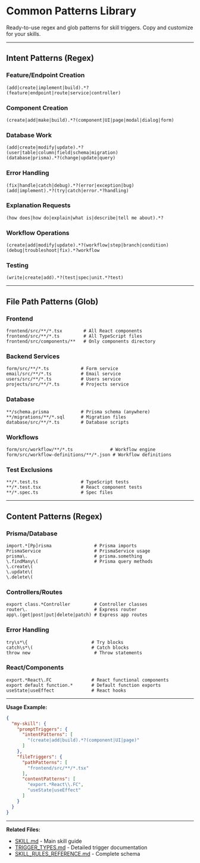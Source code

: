 # Common Patterns Library

Ready-to-use regex and glob patterns for skill triggers. Copy and customize for your skills.

---

## Intent Patterns (Regex)

### Feature/Endpoint Creation
```regex
(add|create|implement|build).*?(feature|endpoint|route|service|controller)
```

### Component Creation
```regex
(create|add|make|build).*?(component|UI|page|modal|dialog|form)
```

### Database Work
```regex
(add|create|modify|update).*?(user|table|column|field|schema|migration)
(database|prisma).*?(change|update|query)
```

### Error Handling
```regex
(fix|handle|catch|debug).*?(error|exception|bug)
(add|implement).*?(try|catch|error.*?handling)
```

### Explanation Requests
```regex
(how does|how do|explain|what is|describe|tell me about).*?
```

### Workflow Operations
```regex
(create|add|modify|update).*?(workflow|step|branch|condition)
(debug|troubleshoot|fix).*?workflow
```

### Testing
```regex
(write|create|add).*?(test|spec|unit.*?test)
```

---

## File Path Patterns (Glob)

### Frontend
```glob
frontend/src/**/*.tsx        # All React components
frontend/src/**/*.ts         # All TypeScript files
frontend/src/components/**   # Only components directory
```

### Backend Services
```glob
form/src/**/*.ts            # Form service
email/src/**/*.ts           # Email service
users/src/**/*.ts           # Users service
projects/src/**/*.ts        # Projects service
```

### Database
```glob
**/schema.prisma            # Prisma schema (anywhere)
**/migrations/**/*.sql      # Migration files
database/src/**/*.ts        # Database scripts
```

### Workflows
```glob
form/src/workflow/**/*.ts              # Workflow engine
form/src/workflow-definitions/**/*.json # Workflow definitions
```

### Test Exclusions
```glob
**/*.test.ts                # TypeScript tests
**/*.test.tsx               # React component tests
**/*.spec.ts                # Spec files
```

---

## Content Patterns (Regex)

### Prisma/Database
```regex
import.*[Pp]risma                # Prisma imports
PrismaService                    # PrismaService usage
prisma\.                         # prisma.something
\.findMany\(                     # Prisma query methods
\.create\(
\.update\(
\.delete\(
```

### Controllers/Routes
```regex
export class.*Controller         # Controller classes
router\.                         # Express router
app\.(get|post|put|delete|patch) # Express app routes
```

### Error Handling
```regex
try\s*\{                        # Try blocks
catch\s*\(                      # Catch blocks
throw new                        # Throw statements
```

### React/Components
```regex
export.*React\.FC               # React functional components
export default function.*       # Default function exports
useState|useEffect              # React hooks
```

---

**Usage Example:**

```json
{
  "my-skill": {
    "promptTriggers": {
      "intentPatterns": [
        "(create|add|build).*?(component|UI|page)"
      ]
    },
    "fileTriggers": {
      "pathPatterns": [
        "frontend/src/**/*.tsx"
      ],
      "contentPatterns": [
        "export.*React\\.FC",
        "useState|useEffect"
      ]
    }
  }
}
```

---

**Related Files:**
- [SKILL.md](SKILL.md) - Main skill guide
- [TRIGGER_TYPES.md](TRIGGER_TYPES.md) - Detailed trigger documentation
- [SKILL_RULES_REFERENCE.md](SKILL_RULES_REFERENCE.md) - Complete schema
